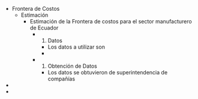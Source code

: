 - Frontera de Costos
	- Estimación
		- Estimación de la Frontera de costos para el sector manufacturero de Ecuador
			- 1. Datos
				- Los datos a utilizar son
				-
			- 1. Obtención de Datos
				- Los datos se obtuvieron de superintendencia de compañías
-
-
